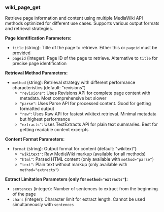 ### wiki_page_get

Retrieve page information and content using multiple MediaWiki API methods optimized for different use cases. Supports various output formats and retrieval strategies.

**Page Identification Parameters:**
- `title` (string): Title of the page to retrieve. Either this or `pageid` must be provided
- `pageid` (integer): Page ID of the page to retrieve. Alternative to `title` for precise page identification

**Retrieval Method Parameters:**
- `method` (string): Retrieval strategy with different performance characteristics (default: "revisions")
  - `"revisions"`: Uses Revisions API for complete page content with metadata. Most comprehensive but slower
  - `"parse"`: Uses Parse API for processed content. Good for getting formatted output
  - `"raw"`: Uses Raw API for fastest wikitext retrieval. Minimal metadata but highest performance
  - `"extracts"`: Uses TextExtracts API for plain text summaries. Best for getting readable content excerpts

**Content Format Parameters:**
- `format` (string): Output format for content (default: "wikitext")
  - `"wikitext"`: Raw MediaWiki markup (available for all methods)
  - `"html"`: Parsed HTML content (only available with `method="parse"`)
  - `"text"`: Plain text without markup (only available with `method="extracts"`)

**Extract Limitation Parameters (only for `method="extracts"`):**
- `sentences` (integer): Number of sentences to extract from the beginning of the page
- `chars` (integer): Character limit for extract length. Cannot be used simultaneously with `sentences`
